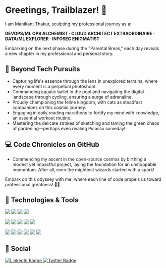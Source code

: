 # Greetings, Trailblazer! 👋

I am Manikant Thakur, sculpting my professional journey as a:

**DEVOPS/ML OPS ALCHEMIST · CLOUD ARCHITECT EXTRAORDINAIRE · DATA/ML EXPLORER · INFOSEC ENIGMATIST**

Embarking on the next phase during the "Parental Break," each day reveals a new chapter in my professional and personal story.

## 🔧 Beyond Tech Pursuits
- Capturing life's essence through the lens in unexplored terrains, where every moment is a perpetual photoshoot.
- Commanding aquatic ballet in the pool and navigating the digital landscape through cycling, ensuring a surge of adrenaline.
- Proudly championing the feline kingdom, with cats as steadfast companions on this cosmic journey.
- Engaging in daily reading marathons to fortify my mind with knowledge, an essential workout routine.
- Mastering the delicate strokes of sketching and taming the green chaos of gardening—perhaps even rivaling Picasso someday!

## 💻 Code Chronicles on GitHub
- Commencing my ascent in the open-source cosmos by birthing a modest yet impactful project, laying the foundation for an unstoppable momentum. After all, even the mightiest wizards started with a spark!

Embark on this odyssey with me, where each line of code propels us toward professional greatness! 🚀✨

## 🔧 Technologies & Tools
![](https://img.shields.io/badge/OS-Linux-informational?style=flat&logo=linux&logoColor=white&color=2bbc8a)
![](https://img.shields.io/badge/Shell-Bash-informational?style=flat&logo=gnu-bash&logoColor=white&color=2bbc8a)
![](https://img.shields.io/badge/Cloud-GCP-informational?style=flat&logo=GoogleCloud&logoColor=white&color=2bbc8a)
![](https://img.shields.io/badge/Cloud-AWS-informational?style=flat&logo=AmazonAWS&logoColor=white&color=2bbc8a)

![](https://img.shields.io/badge/Code-Python-informational?style=flat&logo=python&logoColor=white&color=2bbc8a)
![](https://img.shields.io/badge/Code-React-informational?style=flat&logo=react&logoColor=white&color=2bbc8a)
![](https://img.shields.io/badge/Code-Next.js-informational?style=flat&logo=Next.js&logoColor=white&color=2bbc8a)
![](https://img.shields.io/badge/Code-JavaScript-informational?style=flat&logo=javascript&logoColor=white&color=2bbc8a)
![](https://img.shields.io/badge/Code-Golang-informational?style=flat&logo=go&logoColor=white&color=2bbc8a)


![](https://img.shields.io/badge/Tools-PostgreSQL-informational?style=flat&logo=postgresql&logoColor=white&color=2bbc8a)
![](https://img.shields.io/badge/Tools-Docker-informational?style=flat&logo=docker&logoColor=white&color=2bbc8a)
![](https://img.shields.io/badge/Tools-Kubernetes-informational?style=flat&logo=kubernetes&logoColor=white&color=2bbc8a)
![](https://img.shields.io/badge/Tools-Terraform-informational?style=flat&logo=terraform&logoColor=white&color=2bbc8a)
![](https://img.shields.io/badge/Tools-Ansible-informational?style=flat&logo=ansible&logoColor=white&color=2bbc8a)
![](https://img.shields.io/badge/Tools-VSCode-informational?style=flat&logo=VisualStudioCode&logoColor=white&color=2bbc8a)




## 🔧 Social
<div id="badges">
  <a href="http://linkedin.com/in/manikantthakur/">
    <img src="https://img.shields.io/badge/LinkedIn-blue?style=for-the-badge&logo=linkedin&logoColor=white" alt="LinkedIn Badge"/>
  </a>
  <a href="https://twitter.com/manikantthakur">
    <img src="https://img.shields.io/badge/Twitter-blue?style=for-the-badge&logo=twitter&logoColor=white" alt="Twitter Badge"/>
  </a>
</div>
